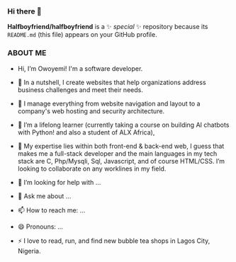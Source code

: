 ### Hi there 👋


**Halfboyfriend/halfboyfriend** is a ✨ _special_ ✨ repository because its `README.md` (this file) appears on your GitHub profile.

### ABOUT ME

- Hi, I’m Owoyemi! I'm a software developer.

- 🔭  In a nutshell, I create websites that help organizations address business challenges and meet their needs.
- 🌱 I manage everything from website navigation and layout to a company's web hosting and security architecture.
- 🌱  I’m a lifelong learner (currently taking a course on building AI chatbots with Python! and also a student of ALX Africa),
- 👯  My expertise lies within both front-end & back-end web, I guess that makes me a full-stack developer and the main languages in my tech stack are C, Php/Mysqli, Sql, Javascript, and of course HTML/CSS. I’m looking to collaborate on any worklines in my field.

- 🤔 I’m looking for help with ...
- 💬 Ask me about ...
- 📫 How to reach me: ...
- 😄 Pronouns: ...
- ⚡ I love to read, run, and find new bubble tea shops in Lagos City, Nigeria.


